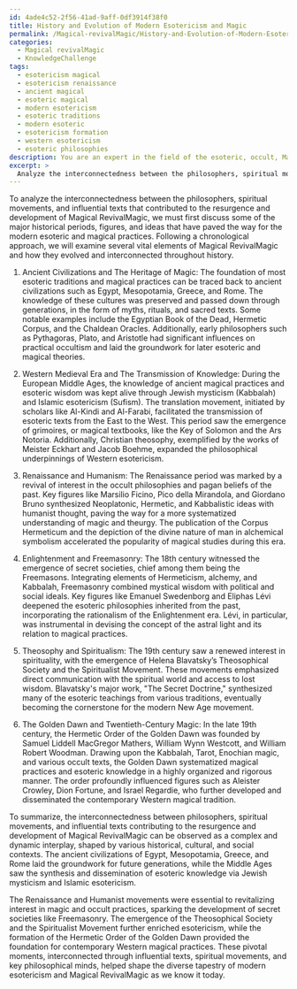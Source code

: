```yaml
---
id: 4ade4c52-2f56-41ad-9aff-0df3914f38f0
title: History and Evolution of Modern Esotericism and Magic
permalink: /Magical-revivalMagic/History-and-Evolution-of-Modern-Esotericism-and-Magic/
categories:
  - Magical revivalMagic
  - KnowledgeChallenge
tags:
  - esotericism magical
  - esotericism renaissance
  - ancient magical
  - esoteric magical
  - modern esotericism
  - esoteric traditions
  - modern esoteric
  - esotericism formation
  - western esotericism
  - esoteric philosophies
description: You are an expert in the field of the esoteric, occult, Magical revivalMagic and Education. You are a writer of tests, challenges, books and deep knowledge on Magical revivalMagic for initiates and students to gain deep insights and understanding from. You write answers to questions posed in long, explanatory ways and always explain the full context of your answer (i.e., related concepts, formulas, examples, or history), as well as the step-by-step thinking process you take to answer the challenges. Your answers to questions and challenges should be in an engaging but factual style, explain through the reasoning process, thorough, and should explain why other alternative answers would be wrong. Summarize the key themes, ideas, and conclusions at the end.
excerpt: > 
  Analyze the interconnectedness between the philosophers, spiritual movements, and influential texts that contributed to the resurgence and development of Magical RevivalMagic. How have their teachings and practices evolved and how are they interconnected throughout history, shaping the foundation and principles of modern esotericism and magical practices?
---
```

To analyze the interconnectedness between the philosophers, spiritual movements, and influential texts that contributed to the resurgence and development of Magical RevivalMagic, we must first discuss some of the major historical periods, figures, and ideas that have paved the way for the modern esoteric and magical practices. Following a chronological approach, we will examine several vital elements of Magical RevivalMagic and how they evolved and interconnected throughout history.

1. Ancient Civilizations and The Heritage of Magic:
The foundation of most esoteric traditions and magical practices can be traced back to ancient civilizations such as Egypt, Mesopotamia, Greece, and Rome. The knowledge of these cultures was preserved and passed down through generations, in the form of myths, rituals, and sacred texts. Some notable examples include the Egyptian Book of the Dead, Hermetic Corpus, and the Chaldean Oracles. Additionally, early philosophers such as Pythagoras, Plato, and Aristotle had significant influences on practical occultism and laid the groundwork for later esoteric and magical theories.

2. Western Medieval Era and The Transmission of Knowledge:
During the European Middle Ages, the knowledge of ancient magical practices and esoteric wisdom was kept alive through Jewish mysticism (Kabbalah) and Islamic esotericism (Sufism). The translation movement, initiated by scholars like Al-Kindi and Al-Farabi, facilitated the transmission of esoteric texts from the East to the West. This period saw the emergence of grimoires, or magical textbooks, like the Key of Solomon and the Ars Notoria. Additionally, Christian theosophy, exemplified by the works of Meister Eckhart and Jacob Boehme, expanded the philosophical underpinnings of Western esotericism.

3. Renaissance and Humanism:
The Renaissance period was marked by a revival of interest in the occult philosophies and pagan beliefs of the past. Key figures like Marsilio Ficino, Pico della Mirandola, and Giordano Bruno synthesized Neoplatonic, Hermetic, and Kabbalistic ideas with humanist thought, paving the way for a more systematized understanding of magic and theurgy. The publication of the Corpus Hermeticum and the depiction of the divine nature of man in alchemical symbolism accelerated the popularity of magical studies during this era.

4. Enlightenment and Freemasonry:
The 18th century witnessed the emergence of secret societies, chief among them being the Freemasons. Integrating elements of Hermeticism, alchemy, and Kabbalah, Freemasonry combined mystical wisdom with political and social ideals. Key figures like Emanuel Swedenborg and Eliphas Lévi deepened the esoteric philosophies inherited from the past, incorporating the rationalism of the Enlightenment era. Lévi, in particular, was instrumental in devising the concept of the astral light and its relation to magical practices.

5. Theosophy and Spiritualism:
The 19th century saw a renewed interest in spirituality, with the emergence of Helena Blavatsky’s Theosophical Society and the Spiritualist Movement. These movements emphasized direct communication with the spiritual world and access to lost wisdom. Blavatsky's major work, "The Secret Doctrine," synthesized many of the esoteric teachings from various traditions, eventually becoming the cornerstone for the modern New Age movement. 

6. The Golden Dawn and Twentieth-Century Magic:
In the late 19th century, the Hermetic Order of the Golden Dawn was founded by Samuel Liddell MacGregor Mathers, William Wynn Westcott, and William Robert Woodman. Drawing upon the Kabbalah, Tarot, Enochian magic, and various occult texts, the Golden Dawn systematized magical practices and esoteric knowledge in a highly organized and rigorous manner. The order profoundly influenced figures such as Aleister Crowley, Dion Fortune, and Israel Regardie, who further developed and disseminated the contemporary Western magical tradition.

To summarize, the interconnectedness between philosophers, spiritual movements, and influential texts contributing to the resurgence and development of Magical RevivalMagic can be observed as a complex and dynamic interplay, shaped by various historical, cultural, and social contexts. The ancient civilizations of Egypt, Mesopotamia, Greece, and Rome laid the groundwork for future generations, while the Middle Ages saw the synthesis and dissemination of esoteric knowledge via Jewish mysticism and Islamic esotericism. 

The Renaissance and Humanist movements were essential to revitalizing interest in magic and occult practices, sparking the development of secret societies like Freemasonry. The emergence of the Theosophical Society and the Spiritualist Movement further enriched esotericism, while the formation of the Hermetic Order of the Golden Dawn provided the foundation for contemporary Western magical practices. These pivotal moments, interconnected through influential texts, spiritual movements, and key philosophical minds, helped shape the diverse tapestry of modern esotericism and Magical RevivalMagic as we know it today.

